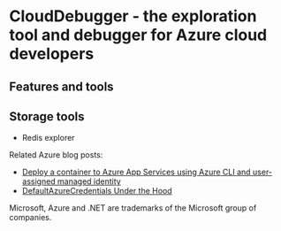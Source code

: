 # CloudDebugger - the exploration tool and debugger for Azure cloud developers






## Features and tools



## Storage tools
* Redis explorer











Related Azure blog posts:
* <a href="https://nestenius.se/2024/08/27/deploy-a-container-to-azure-app-services-using-azure-cli-and-user-assigned-managed-identity/" target="_blank">Deploy a container to Azure App Services using Azure CLI and user-assigned managed identity</a>
* <a href="https://nestenius.se/2024/04/18/default-azure-credentials-under-the-hood/" target="_blank">DefaultAzureCredentials Under the Hood</a>



Microsoft, Azure and .NET are trademarks of the Microsoft group of companies.
